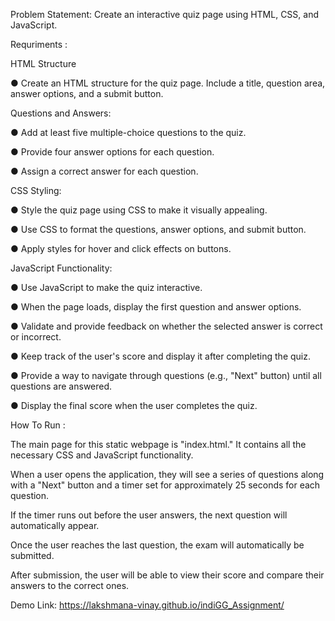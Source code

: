 Problem Statement: Create an interactive quiz page using HTML, CSS, and JavaScript.

Requriments :

HTML Structure

● Create an HTML structure for the quiz page. Include a title, question area, answer options, and a submit button.

Questions and Answers:

● Add at least five multiple-choice questions to the quiz.

● Provide four answer options for each question.

● Assign a correct answer for each question.

CSS Styling:

● Style the quiz page using CSS to make it visually appealing.

● Use CSS to format the questions, answer options, and submit button.

● Apply styles for hover and click effects on buttons.

JavaScript Functionality:

● Use JavaScript to make the quiz interactive.

● When the page loads, display the first question and answer options.

● Validate and provide feedback on whether the selected answer is correct or incorrect.

● Keep track of the user's score and display it after completing the quiz.

● Provide a way to navigate through questions (e.g., "Next" button) until all questions are answered.

● Display the final score when the user completes the quiz.

How To Run :

The main page for this static webpage is "index.html." It contains all the necessary CSS and JavaScript functionality.

When a user opens the application, they will see a series of questions along with a "Next" button and a timer set for approximately 25 seconds for each question. 

If the timer runs out before the user answers, the next question will automatically appear.

Once the user reaches the last question, the exam will automatically be submitted.

After submission, the user will be able to view their score and compare their answers to the correct ones.

Demo Link: https://lakshmana-vinay.github.io/indiGG_Assignment/
